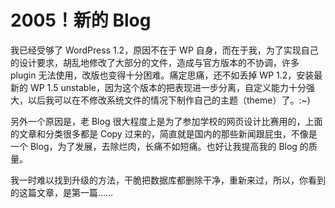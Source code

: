 # 2005！新的 Blog

我已经受够了 WordPress 1.2，原因不在于 WP 自身，而在于我，为了实现自己的设计要求，胡乱地修改了大部分的文件，造成与官方版本的不协调，许多 plugin 无法使用，改版也变得十分困难。痛定思痛，还不如丢掉 WP 1.2，安装最新的 WP 1.5 unstable，因为这个版本的把表现进一步分离，自定义能力十分强大，以后我可以在不修改系统文件的情况下制作自己的主题（theme）了。:~)

另外一个原因是，老 Blog 很大程度上是为了参加学校的网页设计比赛用的，上面的文章和分类很多都是 Copy 过来的，简直就是国内的那些新闻跟屁虫，不像是一个 Blog，为了发展，去除烂肉，长痛不如短痛。也好让我提高我的 Blog 的质量。

我一时难以找到升级的方法，干脆把数据库都删除干净，重新来过，所以，你看到的这篇文章，是第一篇……
